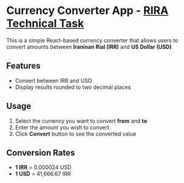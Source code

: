 # Currency Converter App - [RIRA Technical Task](https://rirais.com/)

This is a simple React-based currency converter that allows users to convert amounts between **Iraninan Rial (IRR)** and **US Dollar (USD)**

## Features

- Convert between IRR and USD
- Display results rounded to two decimal places

## Usage

1. Select the currency you want to convert **from** and **to**
2. Enter the amount you wish to convert
3. Click **Convert** button to see the converted value

## Conversion Rates

- **1 IRR** = 0.000024 USD
- **1 USD** = 41,666.67 IRR
